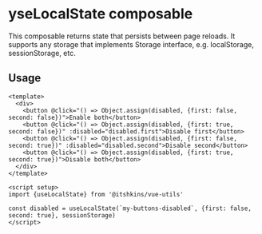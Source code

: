 # yseLocalState composable

This composable returns state that persists between page reloads.
It supports any storage that implements Storage interface, e.g. localStorage, sessionStorage, etc.

## Usage

```vue
<template>
  <div>
    <button @click="() => Object.assign(disabled, {first: false, second: false})">Enable both</button>
    <button @click="() => Object.assign(disabled, {first: true, second: false})" :disabled="disabled.first">Disable first</button>
    <button @click="() => Object.assign(disabled, {first: false, second: true})" :disabled="disabled.second">Disable second</button>
    <button @click="() => Object.assign(disabled, {first: true, second: true})">Disable both</button>
  </div>
</template>

<script setup>
import {useLocalState} from '@itshkins/vue-utils'

const disabled = useLocalState(`my-buttons-disabled`, {first: false, second: true}, sessionStorage)
</script>
```
